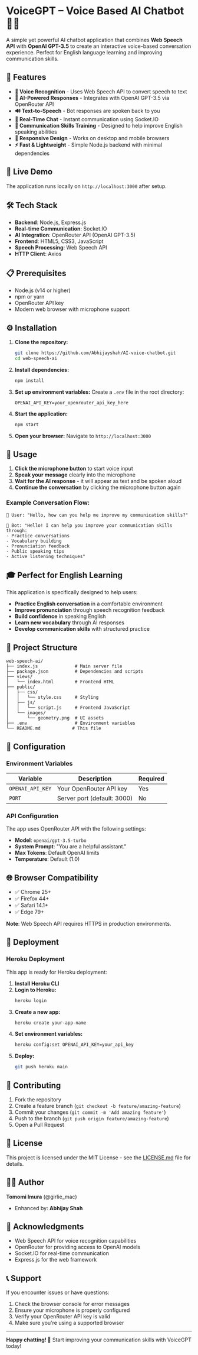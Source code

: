 # VoiceGPT – Voice Based AI Chatbot 🎤🤖

A simple yet powerful AI chatbot application that combines **Web Speech API** with **OpenAI GPT-3.5** to create an interactive voice-based conversation experience. Perfect for English language learning and improving communication skills.

## 🌟 Features

- **🎤 Voice Recognition** - Uses Web Speech API to convert speech to text
- **🤖 AI-Powered Responses** - Integrates with OpenAI GPT-3.5 via OpenRouter API
- **🔊 Text-to-Speech** - Bot responses are spoken back to you
- **💬 Real-Time Chat** - Instant communication using Socket.IO
- **🎯 Communication Skills Training** - Designed to help improve English speaking abilities
- **📱 Responsive Design** - Works on desktop and mobile browsers
- **⚡ Fast & Lightweight** - Simple Node.js backend with minimal dependencies

## 🚀 Live Demo

The application runs locally on `http://localhost:3000` after setup.

## 🛠️ Tech Stack

- **Backend**: Node.js, Express.js
- **Real-time Communication**: Socket.IO
- **AI Integration**: OpenRouter API (OpenAI GPT-3.5)
- **Frontend**: HTML5, CSS3, JavaScript
- **Speech Processing**: Web Speech API
- **HTTP Client**: Axios

## 📋 Prerequisites

- Node.js (v14 or higher)
- npm or yarn
- OpenRouter API key
- Modern web browser with microphone support

## ⚙️ Installation

1. **Clone the repository:**
   ```bash
   git clone https://github.com/Abhijayshah/AI-voice-chatbot.git
   cd web-speech-ai
   ```

2. **Install dependencies:**
   ```bash
   npm install
   ```

3. **Set up environment variables:**
   Create a `.env` file in the root directory:
   ```env
   OPENAI_API_KEY=your_openrouter_api_key_here
   ```

4. **Start the application:**
   ```bash
   npm start
   ```

5. **Open your browser:**
   Navigate to `http://localhost:3000`

## 🎯 Usage

1. **Click the microphone button** to start voice input
2. **Speak your message** clearly into the microphone
3. **Wait for the AI response** - it will appear as text and be spoken aloud
4. **Continue the conversation** by clicking the microphone button again

### Example Conversation Flow:
```
👤 User: "Hello, how can you help me improve my communication skills?"

🤖 Bot: "Hello! I can help you improve your communication skills through:
- Practice conversations
- Vocabulary building
- Pronunciation feedback
- Public speaking tips
- Active listening techniques"
```

## 🎓 Perfect for English Learning

This application is specifically designed to help users:
- **Practice English conversation** in a comfortable environment
- **Improve pronunciation** through speech recognition feedback
- **Build confidence** in speaking English
- **Learn new vocabulary** through AI responses
- **Develop communication skills** with structured practice

## 📁 Project Structure

```
web-speech-ai/
├── index.js              # Main server file
├── package.json          # Dependencies and scripts
├── views/
│   └── index.html        # Frontend HTML
├── public/
│   ├── css/
│   │   └── style.css     # Styling
│   ├── js/
│   │   └── script.js     # Frontend JavaScript
│   └── images/
│       └── geometry.png  # UI assets
├── .env                  # Environment variables
└── README.md            # This file
```

## 🔧 Configuration

### Environment Variables

| Variable | Description | Required |
|----------|-------------|----------|
| `OPENAI_API_KEY` | Your OpenRouter API key | Yes |
| `PORT` | Server port (default: 3000) | No |

### API Configuration

The app uses OpenRouter API with the following settings:
- **Model**: `openai/gpt-3.5-turbo`
- **System Prompt**: "You are a helpful assistant."
- **Max Tokens**: Default OpenAI limits
- **Temperature**: Default (1.0)

## 🌐 Browser Compatibility

- ✅ Chrome 25+
- ✅ Firefox 44+
- ✅ Safari 14.1+
- ✅ Edge 79+

**Note**: Web Speech API requires HTTPS in production environments.

## 🚀 Deployment

### Heroku Deployment

This app is ready for Heroku deployment:

1. **Install Heroku CLI**
2. **Login to Heroku:**
   ```bash
   heroku login
   ```
3. **Create a new app:**
   ```bash
   heroku create your-app-name
   ```
4. **Set environment variables:**
   ```bash
   heroku config:set OPENAI_API_KEY=your_api_key
   ```
5. **Deploy:**
   ```bash
   git push heroku main
   ```

## 🤝 Contributing

1. Fork the repository
2. Create a feature branch (`git checkout -b feature/amazing-feature`)
3. Commit your changes (`git commit -m 'Add amazing feature'`)
4. Push to the branch (`git push origin feature/amazing-feature`)
5. Open a Pull Request

## 📝 License

This project is licensed under the MIT License - see the [LICENSE.md](LICENSE.md) file for details.

## 👨‍💻 Author

**Tomomi Imura** (@girlie_mac)
- Enhanced by: **Abhijay Shah**

## 🙏 Acknowledgments

- Web Speech API for voice recognition capabilities
- OpenRouter for providing access to OpenAI models
- Socket.IO for real-time communication
- Express.js for the web framework

## 📞 Support

If you encounter issues or have questions:
1. Check the browser console for error messages
2. Ensure your microphone is properly configured
3. Verify your OpenRouter API key is valid
4. Make sure you're using a supported browser

---

**Happy chatting! 🎉** Start improving your communication skills with VoiceGPT today! 